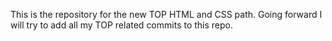 This is the repository for the new TOP HTML and CSS path. 
Going forward I will try to add all my TOP related commits to this repo.
